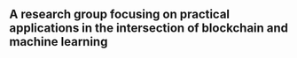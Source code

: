 ## A research group focusing on practical applications in the intersection of blockchain and machine learning
